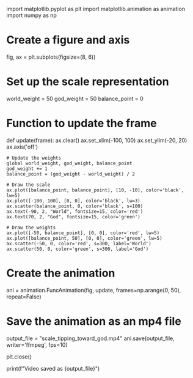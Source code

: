 import matplotlib.pyplot as plt
import matplotlib.animation as animation
import numpy as np

# Create a figure and axis
fig, ax = plt.subplots(figsize=(8, 6))

# Set up the scale representation
world_weight = 50
god_weight = 50
balance_point = 0

# Function to update the frame
def update(frame):
    ax.clear()
    ax.set_xlim(-100, 100)
    ax.set_ylim(-20, 20)
    ax.axis('off')

    # Update the weights
    global world_weight, god_weight, balance_point
    god_weight += 1
    balance_point = (god_weight - world_weight) / 2

    # Draw the scale
    ax.plot([balance_point, balance_point], [10, -10], color='black', lw=5)
    ax.plot([-100, 100], [0, 0], color='black', lw=3)
    ax.scatter(balance_point, 0, color='black', s=100)
    ax.text(-90, 2, "World", fontsize=15, color='red')
    ax.text(70, 2, "God", fontsize=15, color='green')

    # Draw the weights
    ax.plot([-50, balance_point], [0, 0], color='red', lw=5)
    ax.plot([balance_point, 50], [0, 0], color='green', lw=5)
    ax.scatter(-50, 0, color='red', s=300, label='World')
    ax.scatter(50, 0, color='green', s=300, label='God')

# Create the animation
ani = animation.FuncAnimation(fig, update, frames=np.arange(0, 50), repeat=False)

# Save the animation as an mp4 file
output_file = "scale_tipping_toward_god.mp4"
ani.save(output_file, writer='ffmpeg', fps=10)

plt.close()

print(f"Video saved as {output_file}")
